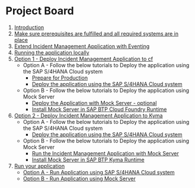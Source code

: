 # Project Board

1. [Introduction](./prepare/introduction.md)
2. [Make sure prerequisites are fulfilled and all required systems are in place](./prepare/prerequisites.md)
3. [Extend Incident Management Application with Eventing](./develop/extend-app.md)
4. [Running the application locally](./develop/run-app-locally.md)
5. [Option 1 - Deploy Incident Management Application to cf](./deploy/cf/readme.md)
    - Option A - Follow the below tutorials to Deploy the application using the SAP S/4HANA Cloud system
        - [Prepare for Production](./develop/prep-for-prod.md)
        - [Deploy the application using the SAP S/4HANA Cloud system ](./deploy/cf/deploy-to-cf.md)
    - Option B - Follow the below tutorials to Deploy the application using Mock Server
        - [Deploy the Application with Mock Server - optional](./deploy/cf/deploy-to-cf-mock.md)
        - [Install Mock Server in SAP BTP Cloud Foundry Runtime](./deploy/cf/install-mock-server-cf.md)
7. [Option 2 - Deploy Incident Management Application to Kyma](./deploy/kyma/readme.md)
    - Option A - Follow the below tutorials to Deploy the application using the SAP S/4HANA Cloud system
        - [Deploy the application using the SAP S/4HANA Cloud system ](./deploy/kyma/deploy-app-to-kyma.md)
    - Option B - Follow the below tutorials to Deploy the application using Mock Server
        - [Run the Incident Management Application with Mock Server](./deploy/kyma/deploy-app-using-mock-kyma.md)
        - [Install Mock Server in SAP BTP Kyma Runtime](./deploy/kyma/install-mock-server-kyma.md)
9. [Run your application](./run-application/README.md)
    - [Option A - Run Application using SAP S/4HANA Cloud system](./run-application/run-app-s4.md)
    - [Option B - Run Application using Mock Server](./run-application/run-app-mock.md)


